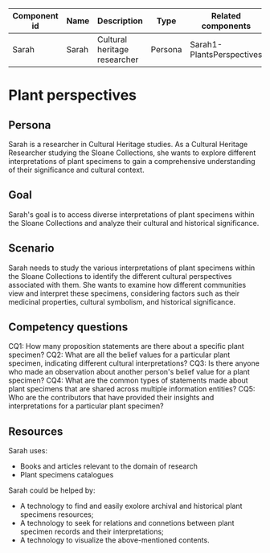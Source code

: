 | Component id | Name | Description                                         | Type    | Related components |   |
|--------------|------|-----------------------------------------------------|---------|--------------------|---|
| Sarah         | Sarah | Cultural heritage researcher | Persona | Sarah1-PlantsPerspectives  |   |



# Plant perspectives

## Persona
Sarah is a researcher in Cultural Heritage studies. As a Cultural Heritage Researcher studying the Sloane Collections, she wants to explore different interpretations of plant specimens to gain a comprehensive understanding of their significance and cultural context.

## Goal

Sarah's goal is to access diverse interpretations of plant specimens within the Sloane Collections and analyze their cultural and historical significance. 

## Scenario

Sarah needs to study the various interpretations of plant specimens within the Sloane Collections to identify the different cultural perspectives associated with them. She wants to examine how different communities view and interpret these specimens, considering factors such as their medicinal properties, cultural symbolism, and historical significance.

## Competency questions

CQ1: How many proposition statements are there about a specific plant specimen?
CQ2: What are all the belief values for a particular plant specimen, indicating different cultural interpretations?
CQ3: Is there anyone who made an observation about another person's belief value for a plant specimen?
CQ4: What are the common types of statements made about plant specimens that are shared across multiple information entities?
CQ5: Who are the contributors that have provided their insights and interpretations for a particular plant specimen?

## Resources

Sarah uses:

- Books and articles relevant to the domain of research
- Plant specimens catalogues

Sarah could be helped by:
- A technology to find and easily exolore archival and historical plant specimens resources;
- A technology to seek for relations and connetions between plant specimen records and their interpretations;
- A technology to visualize the above-mentioned contents.


